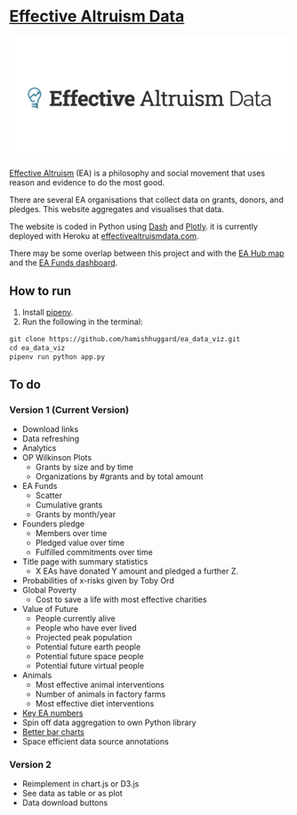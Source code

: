 # [Effective Altruism Data](https://effectivealtruismdata.com)

![Effective Altruism Data](eadata.png)

[Effective Altruism](https://www.effectivealtruism.org/) (EA) is a philosophy and social movement that uses reason and evidence to do the most good.

There are several EA organisations that collect data on grants, donors, and pledges. This website aggregates and visualises that data.

The website is coded in Python using [Dash](https://dash.plotly.com/) and [Plotly](https://plotly.com/). it is currently deployed with Heroku at [effectivealtruismdata.com](https://effectivealtruismdata.com).

There may be some overlap between this project and with the [EA Hub map](https://eahub.org/) and the [EA Funds dashboard](https://app.effectivealtruism.org/funds/about/stats).

## How to run
1. Install [pipenv](https://pipenv.pypa.io/en/latest/).
2. Run the following in the terminal:
```
git clone https://github.com/hamishhuggard/ea_data_viz.git
cd ea_data_viz
pipenv run python app.py
```

## To do

### Version 1 (Current Version)
- Download links
- Data refreshing
- Analytics
- OP Wilkinson Plots
    - Grants by size and by time
    - Organizations by #grants and by total amount
- EA Funds
    - Scatter
    - Cumulative grants
    - Grants by month/year
- Founders pledge
    - Members over time
    - Pledged value over time
    - Fulfilled commitments over time
- Title page with summary statistics
    - X EAs have donated Y amount and pledged a further Z.
- Probabilities of x-risks given by Toby Ord
- Global Poverty
    - Cost to save a life with most effective charities
- Value of Future
    - People currently alive
    - People who have ever lived
    - Projected peak population
    - Potential future earth people
    - Potential future space people
    - Potential future virtual people
- Animals
    - Most effective animal interventions
    - Number of animals in factory farms
    - Most effective diet interventions
- [Key EA numbers](https://github.com/benthamite/EA-numbers/blob/main/source.org)
- Spin off data aggregation to own Python library
- [Better bar charts](https://dkane.net/2020/better-horizontal-bar-charts-with-plotly/?utm_source=pocket_mylist)
- Space efficient data source annotations

### Version 2
- Reimplement in chart.js or D3.js
- See data as table or as plot
- Data download buttons
